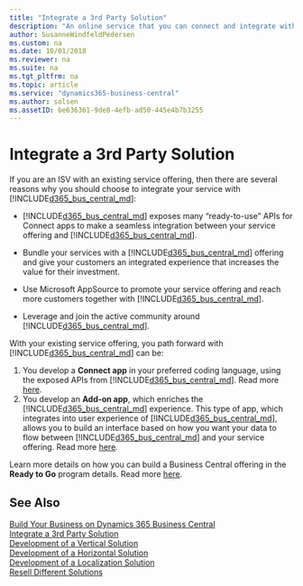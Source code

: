 ```yaml
---
title: "Integrate a 3rd Party Solution"
description: "An online service that you can connect and integrate with Dynamics 365 Business Central."
author: SusanneWindfeldPedersen
ms.custom: na
ms.date: 10/01/2018
ms.reviewer: na
ms.suite: na
ms.tgt_pltfrm: na
ms.topic: article
ms.service: "dynamics365-business-central"
ms.author: solsen
ms.assetID: be636361-9de8-4efb-ad50-445e4b7b3255
---
```


# Integrate a 3rd Party Solution
If you are an ISV with an existing service offering, then there are several reasons why you should choose to integrate your service with [!INCLUDE[d365_bus_central_md](../includes/d365_bus_central_md.md)]:

- [!INCLUDE[d365_bus_central_md](../includes/d365_bus_central_md.md)] exposes many “ready-to-use” APIs for Connect apps to make a seamless integration between your service offering and [!INCLUDE[d365_bus_central_md](../includes/d365_bus_central_md.md)]. 

- Bundle your services with a [!INCLUDE[d365_bus_central_md](../includes/d365_bus_central_md.md)] offering and give your customers an integrated experience that increases the value for their investment. 

- Use Microsoft AppSource to promote your service offering and reach more customers together with [!INCLUDE[d365_bus_central_md](../includes/d365_bus_central_md.md)]. 

- Leverage and join the active community around [!INCLUDE[d365_bus_central_md](../includes/d365_bus_central_md.md)]. 

With your existing service offering, you path forward with [!INCLUDE[d365_bus_central_md](../includes/d365_bus_central_md.md)] can be: 

1. You develop a **Connect app** in your preferred coding language, using the exposed APIs from [!INCLUDE[d365_bus_central_md](../includes/d365_bus_central_md.md)]. Read more [here](readiness-connect-apps.md).
2. You develop an **Add-on app**, which enriches the [!INCLUDE[d365_bus_central_md](../includes/d365_bus_central_md.md)] experience. This type of app, which integrates into user experience of [!INCLUDE[d365_bus_central_md](../includes/d365_bus_central_md.md)], allows you to build an interface based on how you want your data to flow between [!INCLUDE[d365_bus_central_md](../includes/d365_bus_central_md.md)] and your service offering. Read more [here](readiness-add-on-apps.md).

Learn more details on how you can build a Business Central offering in the 
**Ready to Go** program details. Read more [here](readiness-ready-to-go.md).

## See Also
[Build Your Business on Dynamics 365 Business Central](readiness-welcome.md)  
[Integrate a 3rd Party Solution](readiness-thirdparty-solution.md)  
[Development of a Vertical Solution](readiness-develop-vertical.md)  
[Development of a Horizontal Solution](readiness-develop-horizontal.md)  
[Development of a Localization Solution](readiness-develop-localization.md)  
[Resell Different Solutions](readiness-reseller.md)  
